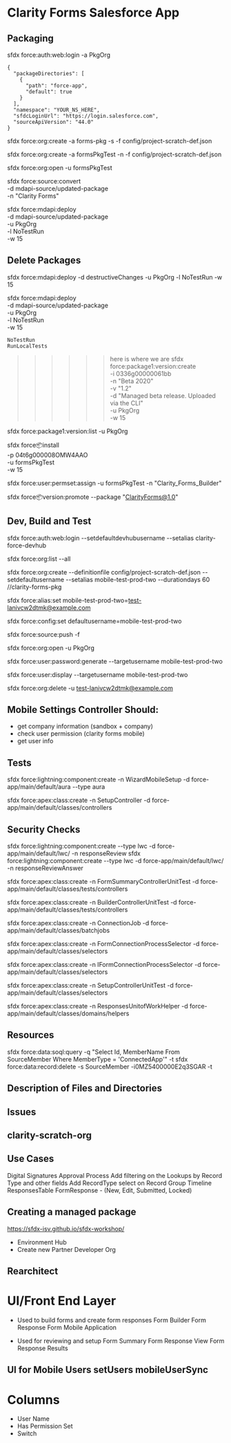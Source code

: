 # Clarity Forms Salesforce App

## Packaging
sfdx force:auth:web:login -a PkgOrg

```
{
  "packageDirectories": [
    {
      "path": "force-app",
      "default": true
    }
  ],
  "namespace": "YOUR_NS_HERE",
  "sfdcLoginUrl": "https://login.salesforce.com",
  "sourceApiVersion": "44.0"
}
```

sfdx force:org:create -a forms-pkg -s -f config/project-scratch-def.json

sfdx force:org:create -a formsPkgTest -n -f config/project-scratch-def.json

sfdx force:org:open -u formsPkgTest

sfdx force:source:convert \
    -d mdapi-source/updated-package \
    -n "Clarity Forms"

sfdx force:mdapi:deploy \
    -d mdapi-source/updated-package \
    -u PkgOrg \
    -l NoTestRun \
    -w 15

## Delete Packages

sfdx force:mdapi:deploy -d destructiveChanges -u PkgOrg -l NoTestRun -w 15

sfdx force:mdapi:deploy \
    -d mdapi-source/updated-package \
    -u PkgOrg \
    -l NoTestRun \
    -w 15

    NoTestRun
    RunLocalTests

>>>>>> here is where we are
sfdx force:package1:version:create \
    -i 0336g00000061bb \
    -n "Beta 2020" \
    -v "1.2" \
    -d "Managed beta release. Uploaded via the CLI" \
    -u PkgOrg \
    -w 15

sfdx force:package1:version:list -u PkgOrg

sfdx force:package:install \
    -p 04t6g000008OMW4AAO \
    -u formsPkgTest \
    -w 15

sfdx force:user:permset:assign -u formsPkgTest -n "Clarity_Forms_Builder"

sfdx force:package:version:promote --package "ClarityForms@1.0"

## Dev, Build and Test
sfdx force:auth:web:login --setdefaultdevhubusername --setalias clarity-force-devhub

sfdx force:org:list --all

sfdx force:org:create --definitionfile config/project-scratch-def.json --setdefaultusername --setalias mobile-test-prod-two --durationdays 60 //clarity-forms-pkg

sfdx force:alias:set mobile-test-prod-two=test-lanivcw2dtmk@example.com

sfdx force:config:set defaultusername=mobile-test-prod-two

sfdx force:source:push -f

sfdx force:org:open -u PkgOrg

sfdx force:user:password:generate --targetusername mobile-test-prod-two

sfdx force:user:display --targetusername mobile-test-prod-two

sfdx force:org:delete -u test-lanivcw2dtmk@example.com

## Mobile Settings Controller Should:

- get company information (sandbox + company)
- check user permission (clarity forms mobile)
- get user info 

## Tests

sfdx force:lightning:component:create -n WizardMobileSetup -d force-app/main/default/aura --type aura

sfdx force:apex:class:create -n SetupController -d force-app/main/default/classes/controllers

## Security Checks 

sfdx force:lightning:component:create --type lwc -d force-app/main/default/lwc/ -n responseReview
sfdx force:lightning:component:create --type lwc -d force-app/main/default/lwc/ -n responseReviewAnswer

sfdx force:apex:class:create -n FormSummaryControllerUnitTest -d force-app/main/default/classes/tests/controllers

sfdx force:apex:class:create -n BuilderControllerUnitTest -d force-app/main/default/classes/tests/controllers

sfdx force:apex:class:create -n ConnectionJob -d force-app/main/default/classes/batchjobs

sfdx force:apex:class:create -n FormConnectionProcessSelector -d force-app/main/default/classes/selectors

sfdx force:apex:class:create -n IFormConnectionProcessSelector -d force-app/main/default/classes/selectors

sfdx force:apex:class:create -n SetupControllerUnitTest -d force-app/main/default/classes/selectors

sfdx force:apex:class:create -n ResponsesUnitofWorkHelper -d force-app/main/default/classes/domains/helpers

## Resources

sfdx force:data:soql:query -q "Select Id, MemberName From SourceMember Where MemberType = 'ConnectedApp'" -t
sfdx force:data:record:delete -s SourceMember -i0MZ5400000E2q3SGAR -t

## Description of Files and Directories


## Issues


## clarity-scratch-org 

## Use Cases
Digital Signatures Approval Process
Add filtering on the Lookups by Record Type and other fields
Add RecordType select on Record Group
Timeline
ResponsesTable
FormResponse - (New, Edit, Submitted, Locked)

## Creating a managed package

https://sfdx-isv.github.io/sfdx-workshop/

- Environment Hub
- Create new Partner Developer Org


## Rearchitect 

# UI/Front End Layer

- Used to build forms and create form responses
Form Builder
Form Response 
Form Mobile Application 

- Used for reviewing and setup
Form Summary 
Form Response View
Form Response Results

## UI for Mobile Users setUsers mobileUserSync

# Columns
- User Name
- Has Permission Set 
- Switch 
